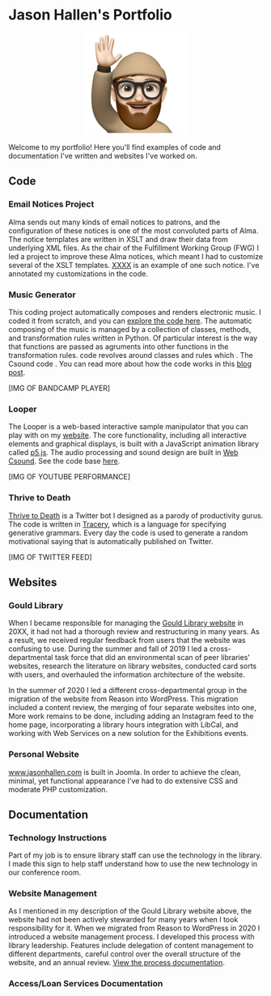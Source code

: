 # Jason Hallen's Portfolio
<p align="center"><img src="https://github.com/jasonhallen/portfolio/blob/main/portrait.png" alt="Jason Hallen portrait" height="200" style="text-align:center;"></p>
<p>Welcome to my portfolio!  Here you'll find examples of code and documentation I've written and websites I've worked on.</p>

<h2 style="clear:left;">Code</h2>

### Email Notices Project
Alma sends out many kinds of email notices to patrons, and the configuration of these notices is one of the most convoluted parts of Alma.  The notice templates are written in XSLT and draw their data from underlying XML files. As the chair of the Fulfillment Working Group (FWG) I led a project to improve these Alma notices, which meant I had to customize several of the XSLT templates.  [XXXX](LINK) is an example of one such notice.  I've annotated my customizations in the code.

### Music Generator
This coding project automatically composes and renders electronic music.  I coded it from scratch, and you can [explore the code here](LINK).  The automatic composing of the music is managed by a collection of classes, methods, and transformation rules written in Python.  Of particular interest is the way that functions are passed as agruments into other functions in the transformation rules.  code revolves around classes and rules which .  The Csound code .  You can read more about how the code works in this [blog post](LINK).

[IMG OF BANDCAMP PLAYER]

### Looper
The Looper is a web-based interactive sample manipulator that you can play with on my [website](LINK).  The core functionality, including all interactive elements and graphical displays, is built with a JavaScript animation library called [p5.js](LINK).  The audio processing and sound design are built in [Web Csound](LINK).  See the code base [here](LINK).

[IMG OF YOUTUBE PERFORMANCE]

### Thrive to Death
[Thrive to Death](https://twitter.com/thrivetodeath) is a Twitter bot I designed as a parody of productivity gurus.  The code is written in [Tracery](https://tracery.io/), which is a language for specifying generative grammars.  Every day the code is used to generate a random motivational saying that is automatically published on Twitter.

[IMG OF TWITTER FEED]

## Websites

### Gould Library
When I became responsible for managing the [Gould Library website](LINK) in 20XX, it had not had a thorough review and restructuring in many years.  As a result, we received regular feedback from users that the website was confusing to use.  During the summer and fall of 2019 I led a cross-departmental task force that did an environmental scan of peer libraries' websites, research the literature on library websites, conducted card sorts with users, and overhauled the information architecture of the website.

In the summer of 2020 I led a different cross-departmental group in the migration of the website from Reason into WordPress.  This migration included a content review, the merging of four separate websites into one, More work remains to be done, including adding an Instagram feed to the home page, incorporating a library hours integration with LibCal, and working with Web Services on a new solution for the Exhibitions events.

### Personal Website
www.jasonhallen.com is built in Joomla.  In order to achieve the clean, minimal, yet functional appearance I've had to do extensive CSS and moderate PHP customization.

## Documentation

### Technology Instructions
Part of my job is to ensure library staff can use the technology in the library.  I made this sign to help staff understand how to use the new technology in our conference room.

### Website Management
As I mentioned in my description of the Gould Library website above, the website had not been actively stewarded for many years when I took responsibility for it.  When we migrated from Reason to WordPress in 2020 I introduced a website management process.  I developed this process with library leadership.  Features include delegation of content management to different departments, careful control over the overall structure of the website, and an annual review.  [View the process documentation](LINK).

### Access/Loan Services Documentation
